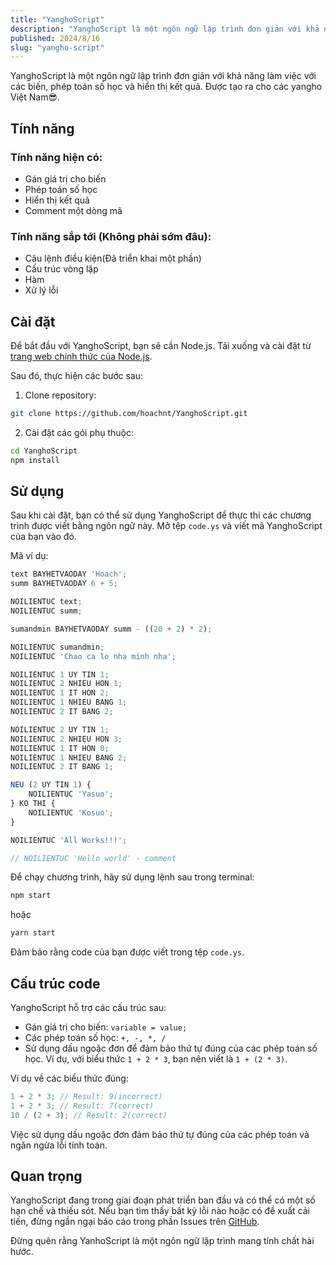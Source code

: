 ```yaml
---
title: "YanghoScript"
description: "YanghoScript là một ngôn ngữ lập trình đơn giản với khả năng làm việc với các biến, phép toán số học và hiển thị kết quả. Được tạo ra cho các yangho Việt Nam😎"
published: 2024/8/16
slug: "yangho-script"
---
```


YanghoScript là một ngôn ngữ lập trình đơn giản với khả năng làm việc với các biến, phép toán số học và hiển thị kết quả. Được tạo ra cho các yangho Việt Nam😎.

## Tính năng

### Tính năng hiện có:

-   Gán giá trị cho biến
-   Phép toán số học
-   Hiển thị kết quả
-   Comment một dòng mã

### Tính năng sắp tới (Không phải sớm đâu):

-   Câu lệnh điều kiện(Đã triển khai một phần)
-   Cấu trúc vòng lặp
-   Hàm
-   Xử lý lỗi

## Cài đặt

Để bắt đầu với YanghoScript, bạn sẽ cần Node.js. Tải xuống và cài đặt từ [trang web chính thức của Node.js](https://nodejs.org/).

Sau đó, thực hiện các bước sau:

1. Clone repository:

```bash
git clone https://github.com/hoachnt/YanghoScript.git
```

2. Cài đặt các gói phụ thuộc:

```bash
cd YanghoScript
npm install
```

## Sử dụng

Sau khi cài đặt, bạn có thể sử dụng YanghoScript để thực thi các chương trình được viết bằng ngôn ngữ này. Mở tệp `code.ys` và viết mã YanghoScript của bạn vào đó.

Mã ví dụ:

```javascript
text BAYHETVAODAY 'Hoach';
summ BAYHETVAODAY 6 + 5;

NOILIENTUC text;
NOILIENTUC summ;

sumandmin BAYHETVAODAY summ - ((20 + 2) * 2);

NOILIENTUC sumandmin;
NOILIENTUC 'Chao ca lo nha minh nha';

NOILIENTUC 1 UY TIN 1;
NOILIENTUC 2 NHIEU HON 1;
NOILIENTUC 1 IT HON 2;
NOILIENTUC 1 NHIEU BANG 1;
NOILIENTUC 2 IT BANG 2;

NOILIENTUC 2 UY TIN 1;
NOILIENTUC 2 NHIEU HON 3;
NOILIENTUC 1 IT HON 0;
NOILIENTUC 1 NHIEU BANG 2;
NOILIENTUC 2 IT BANG 1;

NEU (2 UY TIN 1) {
    NOILIENTUC 'Yasuo';
} KO THI {
    NOILIENTUC 'Kosuo';
}

NOILIENTUC 'All Works!!!';

// NOILIENTUC 'Hello world' - comment
```

Để chạy chương trình, hãy sử dụng lệnh sau trong terminal:

```bash
npm start
```

hoặc

```bash
yarn start
```

Đảm bảo rằng code của bạn được viết trong tệp `code.ys`.

## Cấu trúc code

YanghoScript hỗ trợ các cấu trúc sau:

-   Gán giá trị cho biến: `variable = value;`
-   Các phép toán số học: `+, -, *, /`
-   Sử dụng dấu ngoặc đơn để đảm bảo thứ tự đúng của các phép toán số học. Ví dụ, với biểu thức `1 + 2 * 3`, bạn nên viết là `1 + (2 * 3)`.

Ví dụ về các biểu thức đúng:

```javascript
1 + 2 * 3; // Result: 9(incorrect)
1 + 2 * 3; // Result: 7(correct)
10 / (2 + 3); // Result: 2(correct)
```

Việc sử dụng dấu ngoặc đơn đảm bảo thứ tự đúng của các phép toán và ngăn ngừa lỗi tính toán.

## Quan trọng

YanghoScript đang trong giai đoạn phát triển ban đầu và có thể có một số hạn chế và thiếu sót. Nếu bạn tìm thấy bất kỳ lỗi nào hoặc có đề xuất cải tiến, đừng ngần ngại báo cáo trong phần Issues trên [GitHub](https://github.com/hoachnt/YanghoScript).

Đừng quên rằng YanhoScript là một ngôn ngữ lập trình mang tính chất hài hước.
